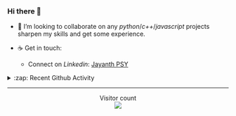 ### Hi there 👋

<!-- - 🛠 I’m currently interning at [Tower Research Capital](https://www.tower-research.com/) in Core Engineering division. -->

- 👯 I’m looking to collaborate on any *python*/*c++*/*javascript* projects sharpen my skills and get some experience.

- ☕ Get in touch:
  +  Connect on *Linkedin*: [Jayanth PSY](https://www.linkedin.com/in/jayanth-p-b3924812a/)

<!--- ⚡ Fun fact: *Python* is older than *C++* and *Java*. -->

<!-- - :memo: The languages I use these days: 

<img src="https://wakatime.com/share/@j_tesla/e1311265-6285-4c3b-93d5-095ff9619aaf.png" width="700"/>
 -->
<details>
  <summary>:zap: Recent Github Activity</summary>
  
<!--START_SECTION:activity-->
1. 🎉 Merged PR [#140](https://github.com/j-tesla/blog-list/pull/140) in [j-tesla/blog-list](https://github.com/j-tesla/blog-list)
2. 🎉 Merged PR [#141](https://github.com/j-tesla/blog-list/pull/141) in [j-tesla/blog-list](https://github.com/j-tesla/blog-list)
3. 🎉 Merged PR [#144](https://github.com/j-tesla/blog-list/pull/144) in [j-tesla/blog-list](https://github.com/j-tesla/blog-list)
4. 🎉 Merged PR [#142](https://github.com/j-tesla/blog-list/pull/142) in [j-tesla/blog-list](https://github.com/j-tesla/blog-list)
5. 🎉 Merged PR [#143](https://github.com/j-tesla/blog-list/pull/143) in [j-tesla/blog-list](https://github.com/j-tesla/blog-list)
<!--END_SECTION:activity-->

</details>

-----

<p align="center"> 
  Visitor count<br>
  <img src="https://profile-counter.glitch.me/j-tesla/count.svg" />
</p>












<!--
**j-tesla/j-tesla** is a ✨ _special_ ✨ repository because its `README.md` (this file) appears on your GitHub profile.

Here are some ideas to get you started:

- 🔭 I’m currently working on ...
- 🌱 I’m currently learning ...
- 👯 I’m looking to collaborate on ...
- 🤔 I’m looking for help with ...
- 💬 Ask me about ...
- 📫 How to reach me: ...
- 😄 Pronouns: ...
- ⚡ Fun fact: ...
-->

